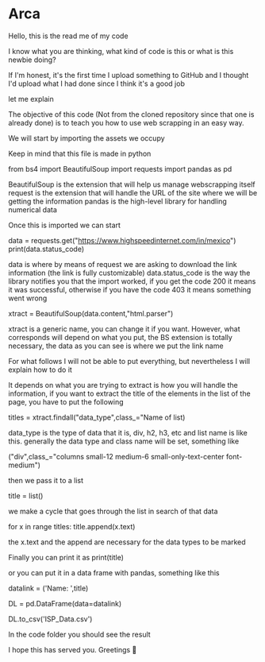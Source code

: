 # Arca

Hello, this is the read me of my code

 I know what you are thinking, what kind of code is this or what is this newbie doing?

 If I'm honest, it's the first time I upload something to GitHub and I thought I'd upload what I had done since I think it's a good job

 let me explain

The objective of this code (Not from the cloned repository since that one is already done) is to teach you how to use web scrapping in an easy way.

We will start by importing the assets we occupy

Keep in mind that this file is made in python

from bs4 import BeautifulSoup
import requests
import pandas as pd

BeautifulSoup is the extension that will help us manage webscrapping itself
request is the extension that will handle the URL of the site where we will be getting the information
pandas is the high-level library for handling numerical data

Once this is imported we can start

data = requests.get("https://www.highspeedinternet.com/in/mexico")
print(data.status_code)

data is where by means of request we are asking to download the link information (the link is fully customizable)
data.status_code is the way the library notifies you that the import worked, if you get the code 200 it means it was successful, otherwise if you have the code 403 it means something went wrong

xtract = BeautifulSoup(data.content,"html.parser")

xtract is a generic name, you can change it if you want. However, what corresponds will depend on what you put, the BS extension is totally necessary, the data as you can see is where we put the
link name

For what follows I will not be able to put everything, but nevertheless I will explain how to do it

It depends on what you are trying to extract is how you will handle the information, if you want to extract the title of the elements in the list of the page, you have to put the following

titles = xtract.findall("data_type",class_="Name of list)

data_type is the type of data that it is, div, h2, h3, etc and list name is like this. generally the data type and class name will be set, something like

("div",class_="columns small-12 medium-6 small-only-text-center font-medium")

then we pass it to a list

title = list()

we make a cycle that goes through the list in search of that data

for x in range titles:
     title.append(x.text)

the x.text and the append are necessary for the data types to be marked

Finally you can print it as print(title)

or you can put it in a data frame with pandas, something like this

datalink = ('Name: ',title)

DL = pd.DataFrame(data=datalink)

DL.to_csv('ISP_Data.csv')

In the code folder you should see the result

I hope this has served you. Greetings 💯

